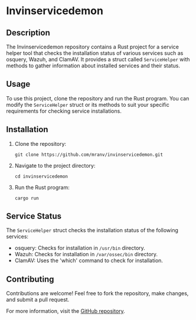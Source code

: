 # Invinservicedemon

## Description
The Invinservicedemon repository contains a Rust project for a service helper tool that checks the installation status of various services such as osquery, Wazuh, and ClamAV. It provides a struct called `ServiceHelper` with methods to gather information about installed services and their status.

## Usage
To use this project, clone the repository and run the Rust program. You can modify the `ServiceHelper` struct or its methods to suit your specific requirements for checking service installations.

## Installation
1. Clone the repository:
   ```
   git clone https://github.com/mranv/invinservicedemon.git
   ```
2. Navigate to the project directory:
   ```
   cd invinservicedemon
   ```
3. Run the Rust program:
   ```
   cargo run
   ```

## Service Status
The `ServiceHelper` struct checks the installation status of the following services:
- osquery: Checks for installation in `/usr/bin` directory.
- Wazuh: Checks for installation in `/var/ossec/bin` directory.
- ClamAV: Uses the 'which' command to check for installation.

## Contributing
Contributions are welcome! Feel free to fork the repository, make changes, and submit a pull request.

For more information, visit the [GitHub repository](https://github.com/mranv/invinservicedemon).
